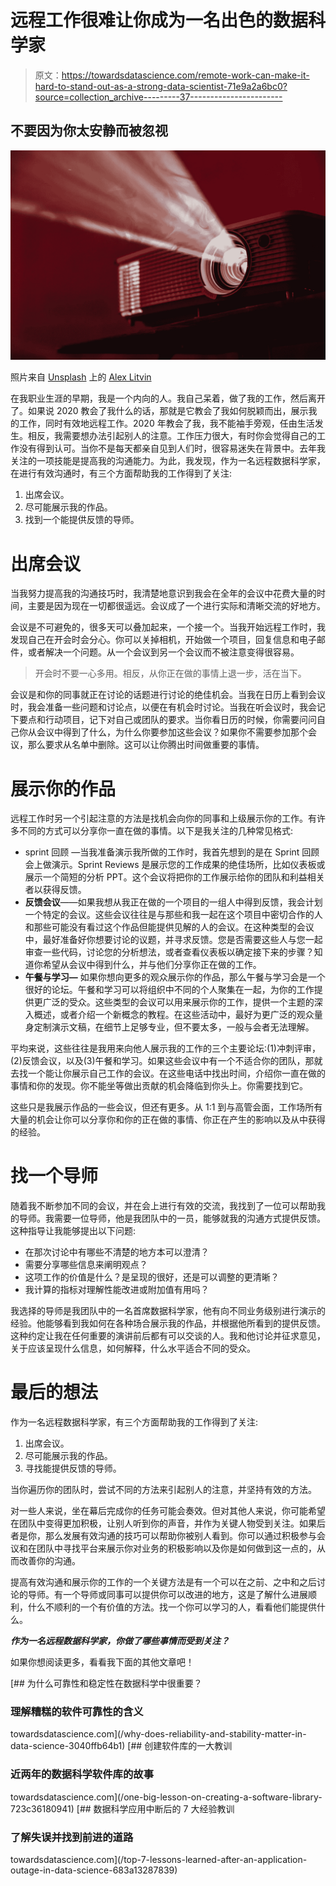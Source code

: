 # 远程工作很难让你成为一名出色的数据科学家

> 原文：<https://towardsdatascience.com/remote-work-can-make-it-hard-to-stand-out-as-a-strong-data-scientist-71e9a2a6bc0?source=collection_archive---------37----------------------->

## 不要因为你太安静而被忽视

![](img/62cae5a7e79c816d3cead43d565c1de7.png)

照片来自 [Unsplash](https://unsplash.com/) 上的 [Alex Litvin](https://unsplash.com/@alexlitvin)

在我职业生涯的早期，我是一个内向的人。我自己呆着，做了我的工作，然后离开了。如果说 2020 教会了我什么的话，那就是它教会了我如何脱颖而出，展示我的工作，同时有效地远程工作。2020 年教会了我，我不能袖手旁观，任由生活发生。相反，我需要想办法引起别人的注意。工作压力很大，有时你会觉得自己的工作没有得到认可。当你不是每天都亲自见到人们时，很容易迷失在背景中。去年我关注的一项技能是提高我的沟通能力。为此，我发现，作为一名远程数据科学家，在进行有效沟通时，有三个方面帮助我的工作得到了关注:

1.  出席会议。
2.  尽可能展示我的作品。
3.  找到一个能提供反馈的导师。

# 出席会议

当我努力提高我的沟通技巧时，我清楚地意识到我会在全年的会议中花费大量的时间，主要是因为现在一切都很遥远。会议成了一个进行实际和清晰交流的好地方。

会议是不可避免的，很多天可以叠加起来，一个接一个。当我开始远程工作时，我发现自己在开会时会分心。你可以关掉相机，开始做一个项目，回复信息和电子邮件，或者解决一个问题。从一个会议到另一个会议而不被注意变得很容易。

> 开会时不要一心多用。相反，从你正在做的事情上退一步，活在当下。

会议是和你的同事就正在讨论的话题进行讨论的绝佳机会。当我在日历上看到会议时，我会准备一些问题和讨论点，以便在有机会时讨论。当我在听会议时，我会记下要点和行动项目，记下对自己或团队的要求。当你看日历的时候，你需要问问自己你从会议中得到了什么，为什么你要参加这些会议？如果你不需要参加那个会议，那么要求从名单中删除。这可以让你腾出时间做重要的事情。

# 展示你的作品

远程工作时另一个引起注意的方法是找机会向你的同事和上级展示你的工作。有许多不同的方式可以分享你一直在做的事情。以下是我关注的几种常见格式:

*   sprint 回顾 —当我准备演示我所做的工作时，我首先想到的是在 Sprint 回顾会上做演示。Sprint Reviews 是展示您的工作成果的绝佳场所，比如仪表板或展示一个简短的分析 PPT。这个会议将把你的工作展示给你的团队和利益相关者以获得反馈。
*   **反馈会议**——如果我想从我正在做的一个项目的一组人中得到反馈，我会计划一个特定的会议。这些会议往往是与那些和我一起在这个项目中密切合作的人和那些可能没有看过这个作品但能提供见解的人的会议。在这种类型的会议中，最好准备好你想要讨论的议题，并寻求反馈。您是否需要这些人与您一起审查一些代码，讨论您的分析想法，或者查看仪表板以确定接下来的步骤？知道你希望从会议中得到什么，并与他们分享你正在做的工作。
*   **午餐与学习—** 如果你想向更多的观众展示你的作品，那么午餐与学习会是一个很好的论坛。午餐和学习可以将组织中不同的个人聚集在一起，为你的工作提供更广泛的受众。这些类型的会议可以用来展示你的工作，提供一个主题的深入概述，或者介绍一个新概念的教程。在这些活动中，最好为更广泛的观众量身定制演示文稿，在细节上足够专业，但不要太多，一般与会者无法理解。

平均来说，这些往往是我用来向他人展示我的工作的三个主要论坛:(1)冲刺评审，(2)反馈会议，以及(3)午餐和学习。如果这些会议中有一个不适合你的团队，那就去找一个能让你展示自己工作的会议。在这些电话中找出时间，介绍你一直在做的事情和你的发现。你不能坐等做出贡献的机会降临到你头上。你需要找到它。

这些只是我展示作品的一些会议，但还有更多。从 1:1 到与高管会面，工作场所有大量的机会让你可以分享你和你的正在做的事情、你正在产生的影响以及从中获得的经验。

# 找一个导师

随着我不断参加不同的会议，并在会上进行有效的交流，我找到了一位可以帮助我的导师。我需要一位导师，他是我团队中的一员，能够就我的沟通方式提供反馈。这种指导让我能够提出以下问题:

*   在那次讨论中有哪些不清楚的地方本可以澄清？
*   需要分享哪些信息来阐明观点？
*   这项工作的价值是什么？是呈现的很好，还是可以调整的更清晰？
*   我计算的指标对理解性能改进或附加值有用吗？

我选择的导师是我团队中的一名首席数据科学家，他有向不同业务级别进行演示的经验。他能够看到我如何在各种场合展示我的作品，并根据他所看到的提供反馈。这种约定让我在任何重要的演讲前后都有可以交谈的人。我和他讨论并征求意见，关于应该呈现什么信息，如何解释，什么水平适合不同的受众。

# 最后的想法

作为一名远程数据科学家，有三个方面帮助我的工作得到了关注:

1.  出席会议。
2.  尽可能展示我的作品。
3.  寻找能提供反馈的导师。

当你遍历你的团队时，尝试不同的方法来引起别人的注意，并坚持有效的方法。

对一些人来说，坐在幕后完成你的任务可能会奏效。但对其他人来说，你可能希望在团队中变得更加积极，让别人听到你的声音，并作为关键人物受到关注。如果后者是你，那么发展有效沟通的技巧可以帮助你被别人看到。你可以通过积极参与会议和在团队中寻找平台来展示你对业务的积极影响以及你是如何做到这一点的，从而改善你的沟通。

提高有效沟通和展示你的工作的一个关键方法是有一个可以在之前、之中和之后讨论的导师。有一个导师或同事可以提供你可以改进的地方，这是了解什么进展顺利，什么不顺利的一个有价值的方法。找一个你可以学习的人，看看他们能提供什么。

***作为一名远程数据科学家，你做了哪些事情而受到关注？***

如果你想阅读更多，看看我下面的其他文章吧！

[](/why-does-reliability-and-stability-matter-in-data-science-3040ffb64b1) [## 为什么可靠性和稳定性在数据科学中很重要？

### 理解糟糕的软件可靠性的含义

towardsdatascience.com](/why-does-reliability-and-stability-matter-in-data-science-3040ffb64b1) [](/one-big-lesson-on-creating-a-software-library-723c36180941) [## 创建软件库的一大教训

### 近两年的数据科学软件库的故事

towardsdatascience.com](/one-big-lesson-on-creating-a-software-library-723c36180941) [](/top-7-lessons-learned-after-an-application-outage-in-data-science-683a13287839) [## 数据科学应用中断后的 7 大经验教训

### 了解失误并找到前进的道路

towardsdatascience.com](/top-7-lessons-learned-after-an-application-outage-in-data-science-683a13287839)